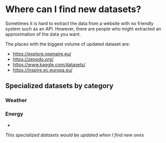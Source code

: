 # Where can I find new datasets?

Sometimes it is hard to extract the data from a website with no friendly system such as an API. However, there are people who might extracted an approximation of the data you want.

The places with the biggest volume of updated dataset are:

- https://explore.openaire.eu/
- https://zenodo.org/
- https://www.kaggle.com/datasets/
- https://inspire.ec.europa.eu/

## Specialized datasets by category

### Weather


### Energy

-  

_This specialized datasets would be updated when I find new ones_

